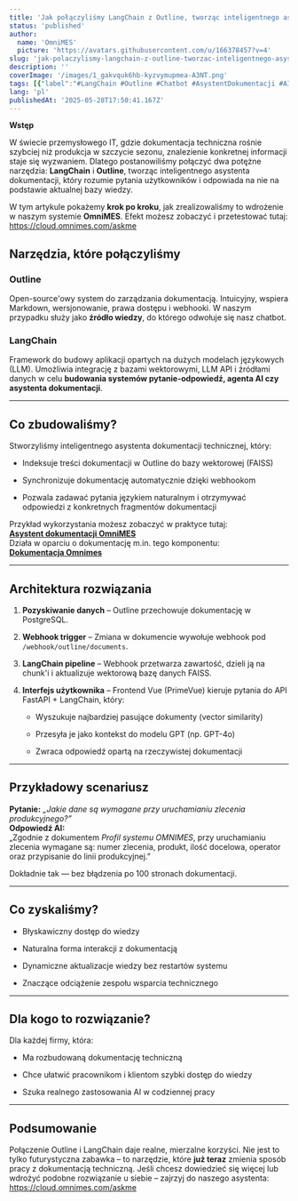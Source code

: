 ```yaml
---
title: 'Jak połączyliśmy LangChain z Outline, tworząc inteligentnego asystenta dokumentacji w OmniMES - nowoczesny chatbot'
status: 'published'
author:
  name: 'OmniMES'
  picture: 'https://avatars.githubusercontent.com/u/166378457?v=4'
slug: 'jak-polaczylismy-langchain-z-outline-tworzac-inteligentnego-asystenta-dokumentacji-w-omnimes-nowoczesny-chatbot'
description: ''
coverImage: '/images/1_gakvquk6hb-kyzvymupmea-A3NT.png'
tags: [{"label":"#LangChain #Outline #Chatbot #AsystentDokumentacji #AI #LLM #DokumentacjaTechniczna #MES #OmniMES #IntegracjaAI #AutomatyzacjaWiedzy #FAISS #Webhook #GPT","value":"#langChain #outline #chatbot #asystentDokumentacji #ai #llm #dokumentacjaTechniczna #mes #omniMes #integracjaAi #automatyzacjaWiedzy #faiss #webhook #gpt"}]
lang: 'pl'
publishedAt: '2025-05-28T17:50:41.167Z'
---
```


**Wstęp**

W świecie przemysłowego IT, gdzie dokumentacja techniczna rośnie szybciej niż produkcja w szczycie sezonu, znalezienie konkretnej informacji staje się wyzwaniem. Dlatego postanowiliśmy połączyć dwa potężne narzędzia: **LangChain** i **Outline**, tworząc inteligentnego asystenta dokumentacji, który rozumie pytania użytkowników i odpowiada na nie na podstawie aktualnej bazy wiedzy.

W tym artykule pokażemy **krok po kroku**, jak zrealizowaliśmy to wdrożenie w naszym systemie **OmniMES**. Efekt możesz zobaczyć i przetestować tutaj: <https://cloud.omnimes.com/askme>

## Narzędzia, które połączyliśmy

### **Outline**

Open-source'owy system do zarządzania dokumentacją. Intuicyjny, wspiera Markdown, wersjonowanie, prawa dostępu i webhooki. W naszym przypadku służy jako **źródło wiedzy**, do którego odwołuje się nasz chatbot.

### **LangChain**

Framework do budowy aplikacji opartych na dużych modelach językowych (LLM). Umożliwia integrację z bazami wektorowymi, LLM API i źródłami danych w celu **budowania systemów pytanie-odpowiedź, agenta AI czy asystenta dokumentacji**.

---

## Co zbudowaliśmy?

Stworzyliśmy inteligentnego asystenta dokumentacji technicznej, który:

- Indeksuje treści dokumentacji w Outline do bazy wektorowej (FAISS)

- Synchronizuje dokumentację automatycznie dzięki webhookom

- Pozwala zadawać pytania językiem naturalnym i otrzymywać odpowiedzi z konkretnych fragmentów dokumentacji

Przykład wykorzystania możesz zobaczyć w praktyce tutaj:\
[**Asystent dokumentacji OmniMES**](https://cloud.omnimes.com/askme)\
Działa w oparciu o dokumentację m.in. tego komponentu:\
[**Dokumentacja Omnimes**](https://docs.omnimes.com/s/1c357062-fcc1-4fbe-a88e-09285cda6e02/doc/profil-mCVVX6AbzS)

---

## Architektura rozwiązania

1. **Pozyskiwanie danych** – Outline przechowuje dokumentację w PostgreSQL.

2. **Webhook trigger** – Zmiana w dokumencie wywołuje webhook pod `/webhook/outline/documents`.

3. **LangChain pipeline** – Webhook przetwarza zawartość, dzieli ją na chunk'i i aktualizuje wektorową bazę danych FAISS.

4. **Interfejs użytkownika** – Frontend Vue (PrimeVue) kieruje pytania do API FastAPI + LangChain, który:

   - Wyszukuje najbardziej pasujące dokumenty (vector similarity)

   - Przesyła je jako kontekst do modelu GPT (np. GPT-4o)

   - Zwraca odpowiedź opartą na rzeczywistej dokumentacji

---

## Przykładowy scenariusz

**Pytanie:** *„Jakie dane są wymagane przy uruchamianiu zlecenia produkcyjnego?”*\
**Odpowiedź AI:**\
„Zgodnie z dokumentem *Profil systemu OMNIMES*, przy uruchamianiu zlecenia wymagane są: numer zlecenia, produkt, ilość docelowa, operator oraz przypisanie do linii produkcyjnej.”

Dokładnie tak — bez błądzenia po 100 stronach dokumentacji.

---

## Co zyskaliśmy?

- Błyskawiczny dostęp do wiedzy

- Naturalna forma interakcji z dokumentacją

- Dynamiczne aktualizacje wiedzy bez restartów systemu

- Znaczące odciążenie zespołu wsparcia technicznego

---

## Dla kogo to rozwiązanie?

Dla każdej firmy, która:

- Ma rozbudowaną dokumentację techniczną

- Chce ułatwić pracownikom i klientom szybki dostęp do wiedzy

- Szuka realnego zastosowania AI w codziennej pracy

---

## Podsumowanie

Połączenie Outline i LangChain daje realne, mierzalne korzyści. Nie jest to tylko futurystyczna zabawka – to narzędzie, które **już teraz** zmienia sposób pracy z dokumentacją techniczną. Jeśli chcesz dowiedzieć się więcej lub wdrożyć podobne rozwiązanie u siebie – zajrzyj do naszego asystenta:\
<https://cloud.omnimes.com/askme>